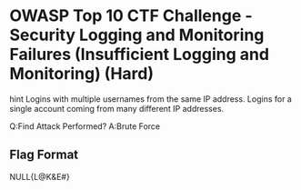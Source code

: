 # OWASP Top 10 CTF Challenge - Security Logging and Monitoring Failures (Insufficient Logging and Monitoring) (Hard)

hint 
Logins with multiple usernames from the same IP address.
Logins for a single account coming from many different IP addresses.

Q:Find Attack Performed?
A:Brute Force

## Flag Format
NULL{L@K&E#}

